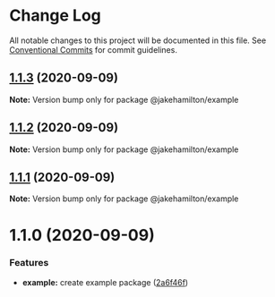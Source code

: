 # Change Log

All notable changes to this project will be documented in this file.
See [Conventional Commits](https://conventionalcommits.org) for commit guidelines.

## [1.1.3](https://github.com/jakehamilton/packages/compare/@jakehamilton/example@1.1.2...@jakehamilton/example@1.1.3) (2020-09-09)

**Note:** Version bump only for package @jakehamilton/example





## [1.1.2](https://github.com/jakehamilton/packages/compare/@jakehamilton/example@1.1.1...@jakehamilton/example@1.1.2) (2020-09-09)

**Note:** Version bump only for package @jakehamilton/example

## [1.1.1](https://github.com/jakehamilton/packages/compare/@jakehamilton/example@1.1.0...@jakehamilton/example@1.1.1) (2020-09-09)

**Note:** Version bump only for package @jakehamilton/example

# 1.1.0 (2020-09-09)

### Features

-   **example:** create example package ([2a6f46f](https://github.com/jakehamilton/packages/commit/2a6f46fc7d74809ac854658bb242d6ceaa7e3501))
